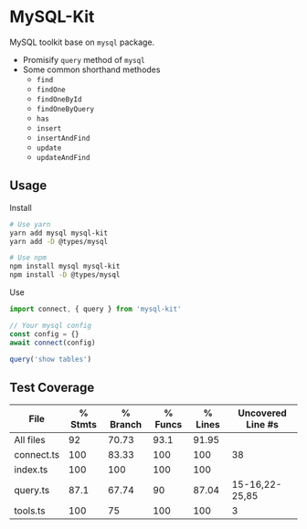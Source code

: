# MySQL-Kit

MySQL toolkit base on `mysql` package.

- Promisify `query` method of `mysql`
- Some common shorthand methodes
  - `find`
  - `findOne`
  - `findOneById`
  - `findOneByQuery`
  - `has`
  - `insert`
  - `insertAndFind`
  - `update`
  - `updateAndFind`

## Usage

Install

```sh
# Use yarn
yarn add mysql mysql-kit
yarn add -D @types/mysql

# Use npm
npm install mysql mysql-kit
npm install -D @types/mysql
```

Use

```typescript
import connect, { query } from 'mysql-kit'

// Your mysql config
const config = {}
await connect(config)

query('show tables')
```

## Test Coverage

| File       | % Stmts | % Branch | % Funcs | % Lines | Uncovered Line #s |
| ---------- | ------- | -------- | ------- | ------- | ----------------- |
| All files  | 92      | 70.73    | 93.1    | 91.95   |
| connect.ts | 100     | 83.33    | 100     | 100     | 38                |
| index.ts   | 100     | 100      | 100     | 100     |
| query.ts   | 87.1    | 67.74    | 90      | 87.04   | 15-16,22-25,85    |
| tools.ts   | 100     | 75       | 100     | 100     | 3                 |
